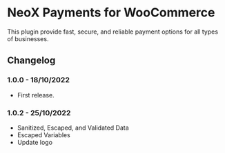 # NeoX Payments for WooCommerce
This plugin provide fast, secure, and reliable payment options for all types of businesses.

## Changelog

### 1.0.0 - 18/10/2022
* First release.


### 1.0.2 - 25/10/2022
* Sanitized, Escaped, and Validated Data
* Escaped Variables
* Update logo
